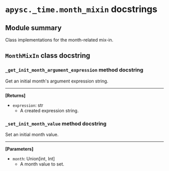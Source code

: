 # `apysc._time.month_mixin` docstrings

## Module summary

Class implementations for the month-related mix-in.

## `MonthMixIn` class docstring

### `_get_init_month_argument_expression` method docstring

Get an initial month's argument expression string.<hr>

**[Returns]**

- `expression`: str
  - A created expression string.

### `_set_init_month_value` method docstring

Set an initial month value.<hr>

**[Parameters]**

- `month`: Union[int, Int]
  - A month value to set.